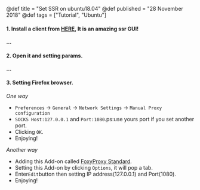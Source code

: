 @def title = "Set SSR on ubuntu18.04"
@def published = "28 November 2018"
@def tags = ["Tutorial", "Ubuntu"]


#### 1. Install a client from [HERE](https://github.com/erguotou520/electron-ssr), It is an amazing ssr GUI!
**...**
#### 2. Open it and setting params.
**...**
#### 3. Setting Firefox browser. 

*One way*       

- `Preferences` -> `General` -> `Network Settings` -> `Manual Proxy configuration`
- `SOCKS Host:127.0.0.1` and `Port:1080`.ps:use yours port if you set another port.
- Clicking `OK`.
- Enjoying!
     

*Another way*       

- Adding this Add-on called [FoxyProxy Standard](https://addons.mozilla.org/en-US/firefox/addon/foxyproxy-standard/).
- Setting this Add-on by clicking `Options`, it will pop a tab. 
- Enter`Edit`button then setting IP address(127.0.0.1) and Port(1080).
- Enjoying!
